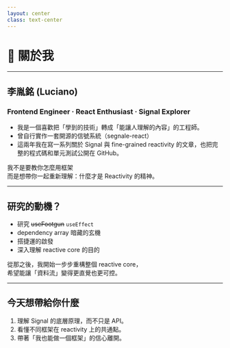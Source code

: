 ```yaml
---
layout: center
class: text-center
---
```


# 👋 關於我

---

## 李胤銘 (Luciano)
### Frontend Engineer · React Enthusiast · Signal Explorer

- 我是一個喜歡把「學到的技術」轉成「能讓人理解的內容」的工程師。
- 曾自行實作一套開源的信號系統（segnale-react）
- 這兩年我在寫一系列關於 Signal 與 fine-grained reactivity 的文章，也把完整的程式碼和單元測試公開在 GitHub。
<v-click>

我不是要教你怎麼用框架  
而是想帶你一起重新理解：什麼才是 Reactivity 的精神。

</v-click>

---

## 研究的動機？
<!-- 身為一個多年使用 React 的開發者，常常需要懂得如何好好解釋 `useEffect` 的運作，不管事教育新手還是自己面試 -->
<!-- 有次在研究 React 的 `useEffect` 時，   -->
- 研究 ~~useFootgun~~  `useEffect`  
- dependency array 暗藏的玄機
- 搭捷運的啟發
- 深入理解 reactive core 的目的

從那之後，我開始一步步重構整個 reactive core，  
希望能讓「資料流」變得更直覺也更可控。

---

## 今天想帶給你什麼

1. 理解 Signal 的底層原理，而不只是 API。  
2. 看懂不同框架在 reactivity 上的共通點。  
3. 帶著「我也能做一個框架」的信心離開。